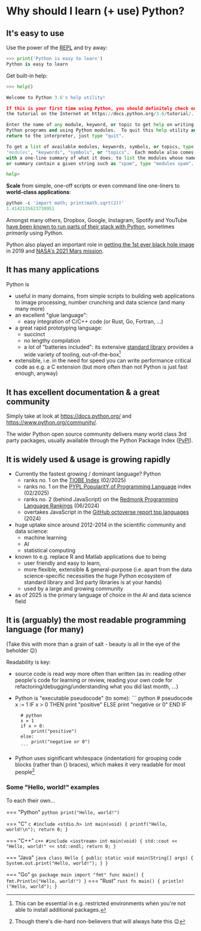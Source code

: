 # Why should I learn (+ use) Python?

## It's easy to use

Use the power of the [REPL](https://en.wikipedia.org/wiki/Read%E2%80%93eval%E2%80%93print_loop) and try away:

``` python
>>> print('Python is easy to learn')
Python is easy to learn
```

Get built-in help:

``` python
>>> help()

Welcome to Python 3.6's help utility!

If this is your first time using Python, you should definitely check out
the tutorial on the Internet at https://docs.python.org/3.6/tutorial/.

Enter the name of any module, keyword, or topic to get help on writing
Python programs and using Python modules.  To quit this help utility and
return to the interpreter, just type "quit".

To get a list of available modules, keywords, symbols, or topics, type
"modules", "keywords", "symbols", or "topics".  Each module also comes
with a one-line summary of what it does; to list the modules whose name
or summary contain a given string such as "spam", type "modules spam".

help> 
```

**Scale** from simple, one-off scripts or even command line one-liners to
**world-class applications**:

``` python
python -c 'import math; print(math.sqrt(2))'
1.4142135623730951
```

Amongst many others, Dropbox, Google, Instagram, Spotify and YouTube [have been
known to run parts of their stack with Python](https://codeinstitute.net/blog/7-popular-software-programs-written-in-python/),
sometimes *primarily* using Python.

Python also played an important role in [getting the 1st ever black hole
image](https://www.blog.pythonlibrary.org/2019/04/11/python-used-to-take-photo-of-black-hole/)
in 2019 and [NASA's 2021 Mars
mission](https://discuss.python.org/t/python-is-running-on-mars/8312/1).

## It has many applications

Python is

- useful in many domains, from simple scripts to building web applications to
  image processing, number crunching and data science (and many many more)
- an excellent "glue language":
    - easy integration of C/C++ code (or Rust, Go, Fortran, ...)
- a great rapid prototyping language:
    - succinct
    - no lengthy compilation
    - a lot of "batteries included": its extensive [standard
      library](https://docs.python.org/3/library/index.html) provides a wide
      variety of tooling, out-of-the-box[^stdlib-restricted-env]
- extensible, i.e. in the need for speed you can write performance critical
  code as e.g. a C extension (but more often than not Python is just fast
  enough, anyway)

[^stdlib-restricted-env]:
    This can be essential in e.g. restricted environments when you're not able
    to install additional packages.

## It has excellent documentation & a great community

Simply take at look at <https://docs.python.org/> and
<https://www.python.org/community/>.

The wider Python open source community delivers many world class 3rd party
packages, usually available through the Python Package Index
([PyPI](https://pypi.org/)).

## It is widely used & usage is growing rapidly

- Currently the fastest growing / dominant language? Python
  - ranks no. 1 on the [TIOBE Index](https://www.tiobe.com/tiobe-index/)
  (02/2025)
  - ranks no. 1 on the [PYPL PopularitY of Programming
  Language](http://pypl.github.io/PYPL.html) index (02/2025)
  - ranks no. 2 (behind JavaScript) on the [Redmonk Programming Language
  Rankings](https://redmonk.com/sogrady/2024/09/12/language-rankings-6-24/)
  (06/2024)
  - overtakes JavaScript in the [GitHub octoverse report top
  languages](https://github.blog/news-insights/octoverse/octoverse-2024/)
  (2024)
- huge uptake since around 2012-2014 in the scientific community and data
  science:
  - machine learning
  - AI
  - statistical computing
- known to e.g. replace R and Matlab applications due to being
  - user friendly and easy to learn,
  - more flexible, extensible & general-purpose (i.e. apart from the data
      science-specific necessities the huge Python ecosystem of standard
      library and 3rd party libraries is at your hands)
  - used by a large and growing community
- as of 2025 is the primary language of choice in the AI and data science field

## It is (arguably) the most readable programming language (for many)

(Take this with more than a grain of salt - beauty is all in the eye of the
beholder :wink:)

Readability is key:

- source code is read *way* more often than written (as in: reading other
   people's code for learning or review, reading your own code for
   refactoring/debugging/understanding what you did last month, ...)
- Python is "executable pseudocode" (to some):
        ``` python
        # pseudocode
        x := 1
        IF x > 0 THEN
            print "positive"
        ELSE
            print "negative or 0"
        END IF

        # python
        x = 1
        if x > 0:
            print("positive")
        else:
            print("negative or 0")
        ```
- Python uses significant whitespace (indentation) for grouping code blocks
   (rather than {} braces), which makes it very readable for most
   people[^python-whitespace]

[^python-whitespace]: Though there's die-hard non-believers that will always hate this :wink:

### Some "Hello, world!" examples

To each their own...

=== "Python"
    ``` python
    print("Hello, world!")
    ```

=== "C"
    ``` c
    #include <stdio.h>
    int main(void)
    {
        printf("Hello, world!\n");
        return 0;
    }
    ```

=== "C++"
    ``` c++
    #include <iostream>
    int main(void)
    {
        std::cout << "Hello, world!" << std::endl;
        return 0;
    }
    ```

=== "Java"
    ``` java
    class Hello {
        public static void main(String[] args) {
            System.out.print("Hello, world!");
        }
    }
    ```

=== "Go"
    ``` go
    package main
    import "fmt"
    func main() {
        fmt.Println("Hello, world!")
    }
    ```
=== "Rust"
    ``` rust
    fn main() {
      println!("Hello, world");
    }
    ```
